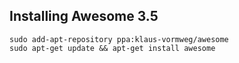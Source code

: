 ## Installing Awesome 3.5
```
sudo add-apt-repository ppa:klaus-vormweg/awesome
sudo apt-get update && apt-get install awesome
```

